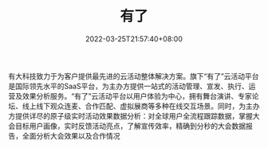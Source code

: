 ﻿---
weight: 
title: "有了"
description: "有大科技致力于为客户提供最先进的云活动整体解决方案。旗下“有了”云活动平台是国际领先水平的SaaS平台，为主办方提供一站式的活动管理、宣发、执行、运营及效果分析服务。“有了”云活动平台以用户体验为中心，拥有舞台演讲、专家论坛、线上线下观众连麦、合作匹配、虚拟展商等多种在线交互场景。同时，为主办方提供详尽的原子级实时活动效果数据分析：对全球用户全流程跟踪数据，掌握大会目标用户画像，实时反馈活动亮点，了解宣传效率，精确到分秒的大会数据报告，全面分析大会效果以及合作情况"
date: 2022-03-25T21:57:40+08:00
lastmod: 2022-03-25T16:45:40+08:00
draft: false
authors: ["Metabd"]
featuredImage: "436.webp"
link: "https://www.gotin.online/"
tags: ["有了","虚拟会议"]
categories: ["navigation"]
navigation: ["虚拟会议"]
lightgallery: true
toc: true
pinned: false
recommend: false
recommend1: false
---
有大科技致力于为客户提供最先进的云活动整体解决方案。旗下“有了”云活动平台是国际领先水平的SaaS平台，为主办方提供一站式的活动管理、宣发、执行、运营及效果分析服务。“有了”云活动平台以用户体验为中心，拥有舞台演讲、专家论坛、线上线下观众连麦、合作匹配、虚拟展商等多种在线交互场景。同时，为主办方提供详尽的原子级实时活动效果数据分析：对全球用户全流程跟踪数据，掌握大会目标用户画像，实时反馈活动亮点，了解宣传效率，精确到分秒的大会数据报告，全面分析大会效果以及合作情况
